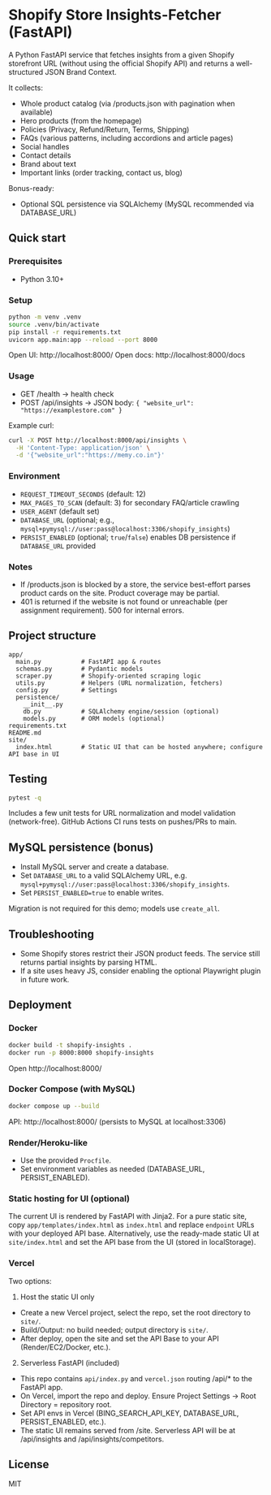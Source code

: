 # Shopify Store Insights-Fetcher (FastAPI)

A Python FastAPI service that fetches insights from a given Shopify storefront URL (without using the official Shopify API) and returns a well-structured JSON Brand Context.

It collects:
- Whole product catalog (via /products.json with pagination when available)
- Hero products (from the homepage)
- Policies (Privacy, Refund/Return, Terms, Shipping)
- FAQs (various patterns, including accordions and article pages)
- Social handles
- Contact details
- Brand about text
- Important links (order tracking, contact us, blog)

Bonus-ready:
- Optional SQL persistence via SQLAlchemy (MySQL recommended via DATABASE_URL)

## Quick start

### Prerequisites
- Python 3.10+

### Setup

```bash
python -m venv .venv
source .venv/bin/activate
pip install -r requirements.txt
uvicorn app.main:app --reload --port 8000
```

Open UI: http://localhost:8000/
Open docs: http://localhost:8000/docs

### Usage

- GET /health -> health check
- POST /api/insights -> JSON body: `{ "website_url": "https://examplestore.com" }`

Example curl:

```bash
curl -X POST http://localhost:8000/api/insights \
  -H 'Content-Type: application/json' \
  -d '{"website_url":"https://memy.co.in"}'
```

### Environment

- `REQUEST_TIMEOUT_SECONDS` (default: 12)
- `MAX_PAGES_TO_SCAN` (default: 3) for secondary FAQ/article crawling
- `USER_AGENT` (default set)
- `DATABASE_URL` (optional; e.g., `mysql+pymysql://user:pass@localhost:3306/shopify_insights`)
- `PERSIST_ENABLED` (optional; `true`/`false`) enables DB persistence if `DATABASE_URL` provided

### Notes
- If /products.json is blocked by a store, the service best-effort parses product cards on the site. Product coverage may be partial.
- 401 is returned if the website is not found or unreachable (per assignment requirement). 500 for internal errors.

## Project structure

```
app/
  main.py           # FastAPI app & routes
  schemas.py        # Pydantic models
  scraper.py        # Shopify-oriented scraping logic
  utils.py          # Helpers (URL normalization, fetchers)
  config.py         # Settings
  persistence/
    __init__.py
    db.py           # SQLAlchemy engine/session (optional)
    models.py       # ORM models (optional)
requirements.txt
README.md
site/
  index.html        # Static UI that can be hosted anywhere; configure API base in UI
```

## Testing

```bash
pytest -q
```

Includes a few unit tests for URL normalization and model validation (network-free).
GitHub Actions CI runs tests on pushes/PRs to main.

## MySQL persistence (bonus)

- Install MySQL server and create a database.
- Set `DATABASE_URL` to a valid SQLAlchemy URL, e.g. `mysql+pymysql://user:pass@localhost:3306/shopify_insights`.
- Set `PERSIST_ENABLED=true` to enable writes.

Migration is not required for this demo; models use `create_all`.

## Troubleshooting

- Some Shopify stores restrict their JSON product feeds. The service still returns partial insights by parsing HTML.
- If a site uses heavy JS, consider enabling the optional Playwright plugin in future work.

## Deployment

### Docker

```bash
docker build -t shopify-insights .
docker run -p 8000:8000 shopify-insights
```

Open http://localhost:8000/

### Docker Compose (with MySQL)

```bash
docker compose up --build
```

API: http://localhost:8000/ (persists to MySQL at localhost:3306)

### Render/Heroku-like

- Use the provided `Procfile`.
- Set environment variables as needed (DATABASE_URL, PERSIST_ENABLED).

### Static hosting for UI (optional)

The current UI is rendered by FastAPI with Jinja2. For a pure static site, copy `app/templates/index.html` as `index.html` and replace `endpoint` URLs with your deployed API base.
Alternatively, use the ready-made static UI at `site/index.html` and set the API base from the UI (stored in localStorage).

### Vercel

Two options:
1) Host the static UI only
  - Create a new Vercel project, select the repo, set the root directory to `site/`.
  - Build/Output: no build needed; output directory is `site/`.
  - After deploy, open the site and set the API Base to your API (Render/EC2/Docker, etc.).

2) Serverless FastAPI (included)
  - This repo contains `api/index.py` and `vercel.json` routing /api/* to the FastAPI app.
  - On Vercel, import the repo and deploy. Ensure Project Settings → Root Directory = repository root.
  - Set API envs in Vercel (BING_SEARCH_API_KEY, DATABASE_URL, PERSIST_ENABLED, etc.).
  - The static UI remains served from /site. Serverless API will be at /api/insights and /api/insights/competitors.

## License

MIT
